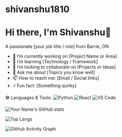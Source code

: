 # shivanshu1810
# Hi there, I'm Shivanshu👋
A passionate [your job title / role] from Barrie, ON

- 🔭 I’m currently working on [Project Name or Area]
- 🌱 I’m learning [Technology / Framework]
- 👯 I’m looking to collaborate on [Projects or Ideas]
- 💬 Ask me about [Topics you know well]
- 📫 How to reach me: [Email / Social links]
- ⚡ Fun fact: [Something quirky]

🛠️ Languages & Tools:
![Python](https://img.shields.io/badge/-Python-333333?style=flat&logo=python)
![React](https://img.shields.io/badge/-React-333333?style=flat&logo=react)
![VS Code](https://img.shields.io/badge/-VS%20Code-333333?style=flat&logo=visual-studio-code)


![Your Name's GitHub stats](https://github-readme-stats.vercel.app/api?username=yourusername&show_icons=true&theme=radical)

![Top Langs](https://github-readme-stats.vercel.app/api/top-langs/?username=yourusername&layout=compact&theme=radical)

![GitHub Activity Graph](https://activity-graph.herokuapp.com/graph?username=yourusername&theme=dracula)

